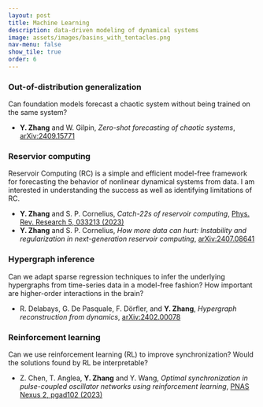 ```yaml
---
layout: post
title: Machine Learning
description: data-driven modeling of dynamical systems
image: assets/images/basins_with_tentacles.png
nav-menu: false
show_tile: true
order: 6
---
```


### Out-of-distribution generalization
Can foundation models forecast a chaotic system without being trained on the same system?

* __Y. Zhang__ and W. Gilpin, *Zero-shot forecasting of chaotic systems*, [arXiv:2409.15771](https://arxiv.org/abs/2409.15771)

### Reservior computing
Reservoir Computing (RC) is a simple and efficient model-free framework for forecasting the behavior of nonlinear dynamical systems from data. I am interested in understanding the success as well as identifying limitations of RC.

* **Y. Zhang** and S. P. Cornelius, *Catch-22s of reservoir computing*, [Phys. Rev. Research 5, 033213 (2023)](https://doi.org/10.1103/PhysRevResearch.5.033213)
* __Y. Zhang__ and S. P. Cornelius, *How more data can hurt: Instability and regularization in next-generation reservoir computing*, [arXiv:2407.08641](https://arxiv.org/abs/2407.08641)

### Hypergraph inference
Can we adapt sparse regression techniques to infer the underlying hypergraphs from time-series data in a model-free fashion? How important are higher-order interactions in the brain?

* R. Delabays, G. De Pasquale, F. Dörfler, and **Y. Zhang**, *Hypergraph reconstruction from dynamics*, [arXiv:2402.00078](https://arxiv.org/abs/2402.00078)

### Reinforcement learning
Can we use reinforcement learning (RL) to improve synchronization? Would the solutions found by RL be interpretable?

* Z. Chen,  T. Anglea, **Y. Zhang** and Y. Wang, *Optimal synchronization in pulse-coupled oscillator networks using reinforcement learning*, [PNAS Nexus 2, pgad102 (2023)](https://doi.org/10.1093/pnasnexus/pgad102)
